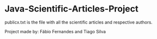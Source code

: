Java-Scientific-Articles-Project
================================

publicx.txt is the file with all the scientific articles and respective authors.

Project made by: Fábio Fernandes and Tiago Silva
